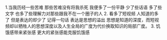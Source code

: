1.当我历经一些苦难 那些苦难没有将我杀死 我便多了一份平静 少了些话语 多了些文字 也多了些理解力对那些跟我不在一个圈子的人
2. 看多了短视频 人知道的多了 但是表达的却少了 记得一句话 表达是思想的溢出 思想是知道的深度，而短视频却以牺牲人的思想深度以及人生全局的广度为代价换取知识的局部广度。
3. 饥饿感带来紧张感 更大的紧张感能克服饥饿感
